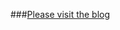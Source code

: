
###[Please visit the blog](https://medium.com/@gudise.ashok/ways-to-stop-resume-your-kafka-producer-consumer-at-run-time-c251c07edfb4) 